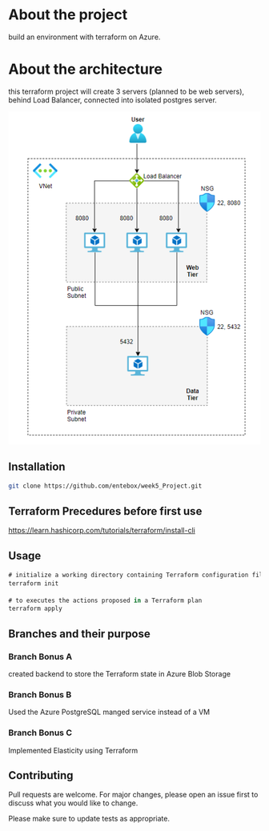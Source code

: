 # About the project

build an environment with terraform on Azure.

# About the architecture

this terraform project will create 3 servers 
(planned to be web servers), behind Load Balancer, connected into isolated postgres server. 

<img src= images/week-4-project-env.png>

## Installation

```bash
git clone https://github.com/entebox/week5_Project.git
```
## Terraform Precedures before first use

https://learn.hashicorp.com/tutorials/terraform/install-cli

## Usage

```c#
# initialize a working directory containing Terraform configuration files 
terraform init

# to executes the actions proposed in a Terraform plan
terraform apply

```
## Branches and their purpose

### Branch Bonus A
created backend to store the Terraform state in Azure Blob Storage

### Branch Bonus B
Used the Azure PostgreSQL manged service instead of a VM

### Branch Bonus C
Implemented Elasticity using Terraform

## Contributing
Pull requests are welcome. For major changes, please open an issue first to discuss what you would like to change.

Please make sure to update tests as appropriate.
